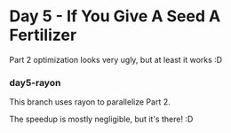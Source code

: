 # Day 5 - If You Give A Seed A Fertilizer

Part 2 optimization looks very ugly, but at least it works :D

### day5-rayon

This branch uses rayon to parallelize Part 2.

The speedup is mostly negligible, but it's there! :D